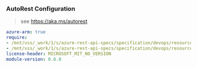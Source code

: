 ### AutoRest Configuration

> see https://aka.ms/autorest

``` yaml
azure-arm: true
require:
- /mnt/vss/_work/1/s/azure-rest-api-specs/specification/devops/resource-manager/readme.md
- /mnt/vss/_work/1/s/azure-rest-api-specs/specification/devops/resource-manager/readme.go.md
license-header: MICROSOFT_MIT_NO_VERSION
module-version: 0.6.0

```